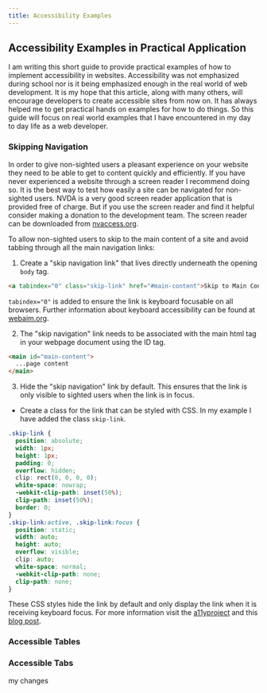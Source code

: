 ```yaml
---
title: Accessibility Examples
---
```

## Accessibility Examples in Practical Application

I am writing this short guide to provide practical examples of how to implement accessibility in websites. Accessibility was not emphasized during school nor is it being emphasized enough in the real world of web development. It is my hope that this article, along with many others, will encourage developers to create accessible sites from now on. It has always helped me to get practical hands on examples for how to do things. So this guide will focus on real world examples that I have encountered in my day to day life as a web developer.

### Skipping Navigation
In order to give non-sighted users a pleasant experience on your website they need to be able to get to content quickly and efficiently. If you have never experienced a website through a screen reader I recommend doing so. It is the best way to test how easily a site can be navigated for non-sighted users. NVDA is a very good screen reader application that is provided free of charge. But if you use the screen reader and find it helpful consider making a donation to the development team. The screen reader can be downloaded from [nvaccess.org](https://www.nvaccess.org/download/).

To allow non-sighted users to skip to the main content of a site and avoid tabbing through all the main navigation links:
1. Create a "skip navigation link" that lives directly underneath the opening <code>body</code> tag.
```html
<a tabindex="0" class="skip-link" href="#main-content">Skip to Main Content</a>
```
<code>tabindex="0"</code> is added to ensure the link is keyboard focusable on all browsers. Further information about keyboard accessibility can be found at [webaim.org](https://webaim.org/techniques/keyboard/tabindex).

2. The "skip navigation" link needs to be associated with the main html tag in your webpage document using the ID tag.
```html
<main id="main-content">
  ...page content
</main>
```
3. Hide the "skip navigation" link by default.
This ensures that the link is only visible to sighted users when the link is in focus.
- Create a class for the link that can be styled with CSS. In my example I have added the class <code>skip-link</code>.
```css
.skip-link {
  position: absolute;
  width: 1px;
  height: 1px;
  padding: 0;
  overflow: hidden;
  clip: rect(0, 0, 0, 0);
  white-space: nowrap;
  -webkit-clip-path: inset(50%);
  clip-path: inset(50%);
  border: 0;
}
.skip-link:active, .skip-link:focus {
  position: static;
  width: auto;
  height: auto;
  overflow: visible;
  clip: auto;
  white-space: normal;
  -webkit-clip-path: none;
  clip-path: none;
}
```
These CSS styles hide the link by default and only display the link when it is receiving keyboard focus. For more information visit the [a11yproject](http://a11yproject.com/posts/how-to-hide-content) and this [blog post](http://hugogiraudel.com/2016/10/13/css-hide-and-seek/).


### Accessible Tables
### Accessible Tabs
my changes
